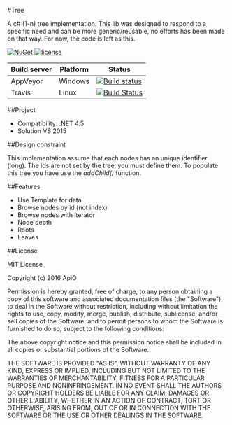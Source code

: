 #Tree

A c# (1-n) tree implementation.
This lib was designed to respond to a specific need and can be more generic/reusable, no efforts has been made on that way. For now, the code is left as this.

[![NuGet](https://img.shields.io/nuget/v/Tree.svg)](https://www.nuget.org/packages/Tree) [![license](https://img.shields.io/github/license/mashape/apistatus.svg?maxAge=2592000)](https://github.com/ApiO/Tree/blob/master/LICENSE)

| Build server                | Platform     | Status                                                                                                                    |
|-----------------------------|--------------|---------------------------------------------------------------------------------------------------------------------------|
| AppVeyor                    | Windows      | [![Build status](https://ci.appveyor.com/api/projects/status/o1veopcf7g5syuy2/branch/master?svg=true)](https://ci.appveyor.com/project/ApiO/tree/branch/master)      |
| Travis                      | Linux | [![Build Status](https://travis-ci.org/ApiO/Tree.svg?branch=master)](https://travis-ci.org/ApiO/Tree) |


##Project

- Compatibility: .NET 4.5
- Solution VS 2015


##Design constraint

This implementation assume that each nodes has an unique identifier (long). The ids are not set by the tree, you must define them.
To populate this tree you have use the *addChild()* function.


##Features

- Use Template for data
- Browse nodes by id (not index)
- Browse nodes with iterator
- Node depth
- Roots
- Leaves


##License

MIT License

Copyright (c) 2016 ApiO

Permission is hereby granted, free of charge, to any person obtaining a copy
of this software and associated documentation files (the "Software"), to deal
in the Software without restriction, including without limitation the rights
to use, copy, modify, merge, publish, distribute, sublicense, and/or sell
copies of the Software, and to permit persons to whom the Software is
furnished to do so, subject to the following conditions:

The above copyright notice and this permission notice shall be included in all
copies or substantial portions of the Software.

THE SOFTWARE IS PROVIDED "AS IS", WITHOUT WARRANTY OF ANY KIND, EXPRESS OR
IMPLIED, INCLUDING BUT NOT LIMITED TO THE WARRANTIES OF MERCHANTABILITY,
FITNESS FOR A PARTICULAR PURPOSE AND NONINFRINGEMENT. IN NO EVENT SHALL THE
AUTHORS OR COPYRIGHT HOLDERS BE LIABLE FOR ANY CLAIM, DAMAGES OR OTHER
LIABILITY, WHETHER IN AN ACTION OF CONTRACT, TORT OR OTHERWISE, ARISING FROM,
OUT OF OR IN CONNECTION WITH THE SOFTWARE OR THE USE OR OTHER DEALINGS IN THE
SOFTWARE.
